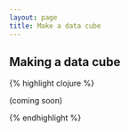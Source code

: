 ```yaml
---
layout: page
title: Make a data cube
---
```


## Making a data cube

{% highlight clojure %}

(coming soon)

{% endhighlight %}
